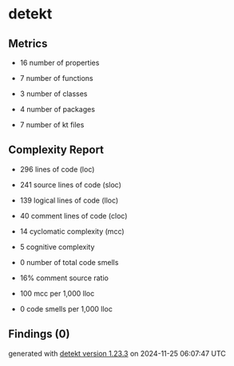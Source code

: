 # detekt

## Metrics

* 16 number of properties

* 7 number of functions

* 3 number of classes

* 4 number of packages

* 7 number of kt files

## Complexity Report

* 296 lines of code (loc)

* 241 source lines of code (sloc)

* 139 logical lines of code (lloc)

* 40 comment lines of code (cloc)

* 14 cyclomatic complexity (mcc)

* 5 cognitive complexity

* 0 number of total code smells

* 16% comment source ratio

* 100 mcc per 1,000 lloc

* 0 code smells per 1,000 lloc

## Findings (0)

generated with [detekt version 1.23.3](https://detekt.dev/) on 2024-11-25 06:07:47 UTC
